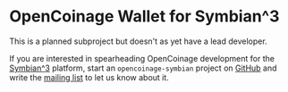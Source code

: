 OpenCoinage Wallet for Symbian^3
================================

This is a planned subproject but doesn't as yet have a lead developer.

If you are interested in spearheading OpenCoinage development for the
[Symbian^3][] platform, start an `opencoinage-symbian` project on [GitHub][]
and write the [mailing list][] to let us know about it.

[Symbian^3]:    http://developer.symbian.org/wiki/index.php/Symbian%5E3
[GitHub]:       http://github.com/
[mailing list]: http://groups.google.com/group/opencoinage
